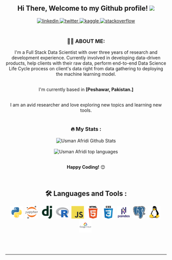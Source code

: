 <div align="center">
<h2> Hi There, Welcome to my Github profile! <img src="https://github.com/abdoachhoubi/abdoachhoubi/blob/main/gifs/Hi.gif" width="30"></h2>
<a href="https://www.linkedin.com/in/m-usman-afridi/" target="_blank">
<img src=https://img.shields.io/badge/linkedin-%2300acee.svg?color=405DE6&style=for-the-badge&logo=linkedin&logoColor=white alt=linkedin style="margin-bottom: 5px;" />
</a>
<a href="https://twitter.com/usmanafridiai" target="_blank">
<img src=https://img.shields.io/badge/twitter-%2300acee.svg?color=1DA1F2&style=for-the-badge&logo=twitter&logoColor=white alt=twitter style="margin-bottom: 5px;" />
</a>
<a href="https://www.kaggle.com/usmanafridi1" target="_blank">
<img src=https://img.shields.io/badge/Kaggle-035a7d?style=for-the-badge&logo=kaggle&logoColor=white alt=kaggle style="margin-bottom: 5px;" />
</a>
<a href="https://stackoverflow.com/users/15430546/usman-afridi" target="_blank">
<img src=https://img.shields.io/badge/-Stackoverflow-FE7A16?style=for-the-badge&logo=stack-overflow&logoColor=white alt=stackoverflow style="margin-bottom: 5px;" />
</a>
<br />
<br />

### :man_technologist: ABOUT ME:
 I'm a Full Stack Data Scientist  with over three years of research and development experience. Currently involved in developing data-driven products, help clients with their raw data, perform end-to-end Data Science Life Cycle process on client's data right from data gathering to deploying the machine learning model.  
<br />

I'm currently based in **[Peshawar, Pakistan.]**

<br />
I am an avid researcher and love exploring new topics and learning new tools.
<br />
<br />


### :fire: My Stats :
<img align="center" src="https://github-readme-stats.vercel.app/api?username=usmanafridi&include_all_commits=true&count_private=true&show_icons=true&line_height=30&title_color=CDB4DB&icon_color=CDB4DB&text_color=D3D3D3&bg_color=0A0A0A" alt="Usman Afridi Github Stats">
<br />
<br />
<img src="https://github-readme-stats.vercel.app/api/top-langs/?username=usmanafridi&layout=compact&theme=dark&bg_color=0A0A0A" alt="Usman Afridi top languages"/>
<br />
<br />

**Happy Coding!** 😊


</div>
<br />

<div align="center">

## :hammer_and_wrench: Languages and Tools :

<div>
<img src="https://github.com/devicons/devicon/blob/master/icons/python/python-original.svg" title="Python" alt="Python" width="40" height="40"/>&nbsp;
<img src="https://github.com/devicons/devicon/blob/master/icons/jupyter/jupyter-original-wordmark.svg" title="Jupyter" alt="Jupyter" width="40" height="40"/>&nbsp;
<img src="https://github.com/devicons/devicon/blob/master/icons/django/django-plain.svg" title="Django" alt="Django" width="40" height="40"/>&nbsp;
<img src="https://github.com/devicons/devicon/blob/master/icons/r/r-original.svg" title="R" alt="R" width="40" height="40"/>&nbsp;
<img src="https://github.com/devicons/devicon/blob/master/icons/javascript/javascript-original.svg" title="Javascript" alt="Javascript" width="40" height="40"/>&nbsp;
<img src="https://github.com/devicons/devicon/blob/master/icons/html5/html5-original-wordmark.svg" title="HTML" alt="HTML" width="40" height="40"/>&nbsp;
<img src="https://github.com/devicons/devicon/blob/master/icons/css3/css3-original-wordmark.svg" title="CSS" alt="CSS" width="40" height="40"/>&nbsp;
<img src="https://github.com/devicons/devicon/blob/master/icons/pandas/pandas-original-wordmark.svg" title="Pandas" alt="Pandas" width="40" height="40"/>&nbsp;
<img src="https://github.com/devicons/devicon/blob/master/icons/postgresql/postgresql-original.svg" title="Postgres" alt="Postgres" width="40" height="40"/>&nbsp;
<img src="https://github.com/devicons/devicon/blob/master/icons/linux/linux-original.svg" title="Linux" alt="Linux" width="40" height="40"/>&nbsp;
<img src="https://github.com/devicons/devicon/blob/master/icons/googlecloud/googlecloud-original-wordmark.svg" title="Google" alt="Google" width="40" height="40"/>&nbsp;
</div>

<br />
<br />

<div align="center">
<br />


</div>

---

